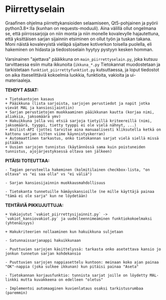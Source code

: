 # Piirrettyselain
Graafinen ohjelma piirrettykansioiden selaamiseen, Qt5-pohjainen ja pyörii python3.8+:lla (kunhan on requests-moduuli).
Aina välillä ollut ongelmana se, että piirrossarjoja on niin monta ja niin monelle kovalevylle hajautettuna, että yksittäisen sarjan sijainnin etsiminen on ollut työn ja tuskan takana. Moni näistä kovalevyistä vieläpä sijaitsee kotiverkon toisella puolella, eli hakeminen on hidasta ja tiedostoselain hyytyy pystyyn kesken homman.

Varsinainen "ajettava" pääikkuna on `main_piirrettyselain.py`, joka kutsuu tarvittaessa esiin muita ikkunoita (`ikkuna_*.py` Tietokannat muodostetaan ja tarkistetaan `funktiot_piirrettyfunktiot.py` kutsuttaessa, ja loput tiedostot on aika itseselittäviä kokoelmia luokkia, funktioita, vakioita ja ui-materiaaleja.


**TEHDYT ASIAT:**

	+ Tietokantojen kasaus
	+ Pääikkuna (lista sarjoista, sarjojen perustiedot ja napit jotka vievät MAL ja kansiosijaintiin)
	+ Sarjan perustietojen muokkaaminen pääikkunan kautta (korjaa nimi, aliaksia, jaksomäärä ymv)
	+ Hakuikkuna jolla voi etsiä sarjoja tietyillä kriteereillä (nimi, jaksomäärä, tyyppi, tietty tyyppi ei ole vielä nähnyt, ...)
	+ Anilist-API (jottei tarvitse aina manuaalisesti kliksutella ketkä on kattonu sarjan sitten viime käynnistyskerran)
	+ Automaattinen tarkastus, onko tietokannan sarjat vielä siellä missä pitääkin
	+ Uusien sarjojen tunnistus (käytännössä sama kuin poistuneiden tunnistus, ajojärjestyksessä oltava sen jälkeen)

**PITÄISI TOTEUTTAA:**

	- Tagien perusteella hakeminen (kolmitilainen checkbox-lista, "on oltava" vs "ei saa olla" vs "ei väliä")

	- Sarjan kansiosijainnin muokkausmahdollisuus

	- Tietokanta tunnetuille hämäyskansioille (ne mille käyttäjä painaa "tämä ei ole sarja" kun ne löydetään)


**TEHTÄVIÄ PIKKUJUTTUJA:**

	+ Vakiojutut `vakiot_piirrettysijainnit.py` -> `vakiot_kansiovakiot.py` ja uudelleennimeäminen funktiokokoelmaksi (yhtenäisyys)

	+ Hakukriteerien nollaaminen kun hakuikkuna suljetaan

	- Satunnaissarjanappi hakuikkunaan

	- Puuttuvien sarjojen käsittelyssä: tarkasta onko asetettava kansio jo jonkun tunnetun sarjan kohdekansio

	- Puuttuvien sarjojen nappiasettelu kuntoon: meinaan koko ajan painaa "OK"-nappia (joka sulkee ikkunan) kun pitäisi painaa "Aseta"

	- Tietokannan korjausfunktio: tunnista sarjat joille on löydetty MAL-linkki mutta kuvakkeena on edelleen "oletus"

	- Implementoi automaaginen kuvienlataus osaksi tarkistusrumbaa (paremmin)
